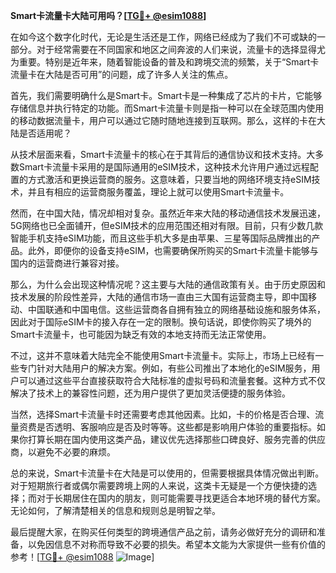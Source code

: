 **Smart卡流量卡大陆可用吗？[[TG💪+ @esim1088](https://t.me/s/esim1088)]**

在如今这个数字化时代，无论是生活还是工作，网络已经成为了我们不可或缺的一部分。对于经常需要在不同国家和地区之间奔波的人们来说，流量卡的选择显得尤为重要。特别是近年来，随着智能设备的普及和跨境交流的频繁，关于“Smart卡流量卡在大陆是否可用”的问题，成了许多人关注的焦点。

首先，我们需要明确什么是Smart卡。Smart卡是一种集成了芯片的卡片，它能够存储信息并执行特定的功能。而Smart卡流量卡则是指一种可以在全球范围内使用的移动数据流量卡，用户可以通过它随时随地连接到互联网。那么，这样的卡在大陆是否适用呢？

从技术层面来看，Smart卡流量卡的核心在于其背后的通信协议和技术支持。大多数Smart卡流量卡采用的是国际通用的eSIM技术，这种技术允许用户通过远程配置的方式激活和更换运营商的服务。这意味着，只要当地的网络环境支持eSIM技术，并且有相应的运营商服务覆盖，理论上就可以使用Smart卡流量卡。

然而，在中国大陆，情况却相对复杂。虽然近年来大陆的移动通信技术发展迅速，5G网络也已全面铺开，但eSIM技术的应用范围还相对有限。目前，只有少数几款智能手机支持eSIM功能，而且这些手机大多是由苹果、三星等国际品牌推出的产品。此外，即便你的设备支持eSIM，也需要确保所购买的Smart卡流量卡能够与国内的运营商进行兼容对接。

那么，为什么会出现这种情况呢？这主要与大陆的通信政策有关。由于历史原因和技术发展的阶段性差异，大陆的通信市场一直由三大国有运营商主导，即中国移动、中国联通和中国电信。这些运营商各自拥有独立的网络基础设施和服务体系，因此对于国际eSIM卡的接入存在一定的限制。换句话说，即使你购买了境外的Smart卡流量卡，也可能因为缺乏有效的本地支持而无法正常使用。

不过，这并不意味着大陆完全不能使用Smart卡流量卡。实际上，市场上已经有一些专门针对大陆用户的解决方案。例如，有些公司推出了本地化的eSIM服务，用户可以通过这些平台直接获取符合大陆标准的虚拟号码和流量套餐。这种方式不仅解决了技术上的兼容性问题，还为用户提供了更加灵活便捷的服务体验。

当然，选择Smart卡流量卡时还需要考虑其他因素。比如，卡的价格是否合理、流量资费是否透明、客服响应是否及时等等。这些都是影响用户体验的重要指标。如果你打算长期在国内使用这类产品，建议优先选择那些口碑良好、服务完善的供应商，以避免不必要的麻烦。

总的来说，Smart卡流量卡在大陆是可以使用的，但需要根据具体情况做出判断。对于短期旅行者或偶尔需要跨境上网的人来说，这类卡无疑是一个方便快捷的选择；而对于长期居住在国内的朋友，则可能需要寻找更适合本地环境的替代方案。无论如何，了解清楚相关的信息和规则总是明智之举。

最后提醒大家，在购买任何类型的跨境通信产品之前，请务必做好充分的调研和准备，以免因信息不对称而导致不必要的损失。希望本文能为大家提供一些有价值的参考！[[TG💪+ @esim1088](https://t.me/s/esim1088) ![Image](https://i.postimg.cc/4NQfJmqS/Snipaste-2025-05-13-00-14-12.png)]